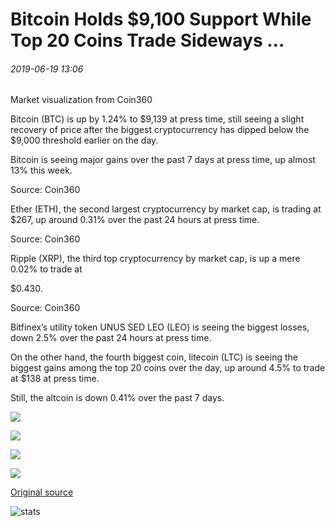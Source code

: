 # Bitcoin Holds $9,100 Support While Top 20 Coins Trade Sideways ...

###### 2019-06-19 13:06

Market visualization from Coin360

Bitcoin (BTC) is up by 1.24% to $9,139 at press time, still seeing a slight recovery of price after the biggest cryptocurrency has dipped below the $9,000 threshold earlier on the day.

Bitcoin is seeing major gains over the past 7 days at press time, up almost 13% this week.

Source: Coin360

Ether (ETH), the second largest cryptocurrency by market cap, is trading at $267, up around 0.31% over the past 24 hours at press time.

Source: Coin360

Ripple (XRP), the third top cryptocurrency by market cap, is up a mere 0.02% to trade at

$0.430.

Source: Coin360

Bitfinex’s utility token UNUS SED LEO (LEO) is seeing the biggest losses, down 2.5% over the past 24 hours at press time.

On the other hand, the fourth biggest coin, litecoin (LTC) is seeing the biggest gains among the top 20 coins over the day, up around 4.5% to trade at $138 at press time.

Still, the altcoin is down 0.41% over the past 7 days.

![](https://s3.cointelegraph.com/storage/uploads/view/1df0c647c0a3bb6bccef943832c53c3e.png)

![](https://s3.cointelegraph.com/storage/uploads/view/1f6aa27018aea9b7ce082c65bffc4dee.png)

![](https://s3.cointelegraph.com/storage/uploads/view/816c0965d5ca548a8694ffb70dd20511.png)

![](https://s3.cointelegraph.com/storage/uploads/view/5b3639f315e451594b42671b6150ec45.png)

[Original source](https://cointelegraph.com/news/bitcoin-holds-9-100-support-while-top-20-coins-trade-sideways)

![stats](https://c.statcounter.com/11760860/0/a89fa40b/1/ "stats")